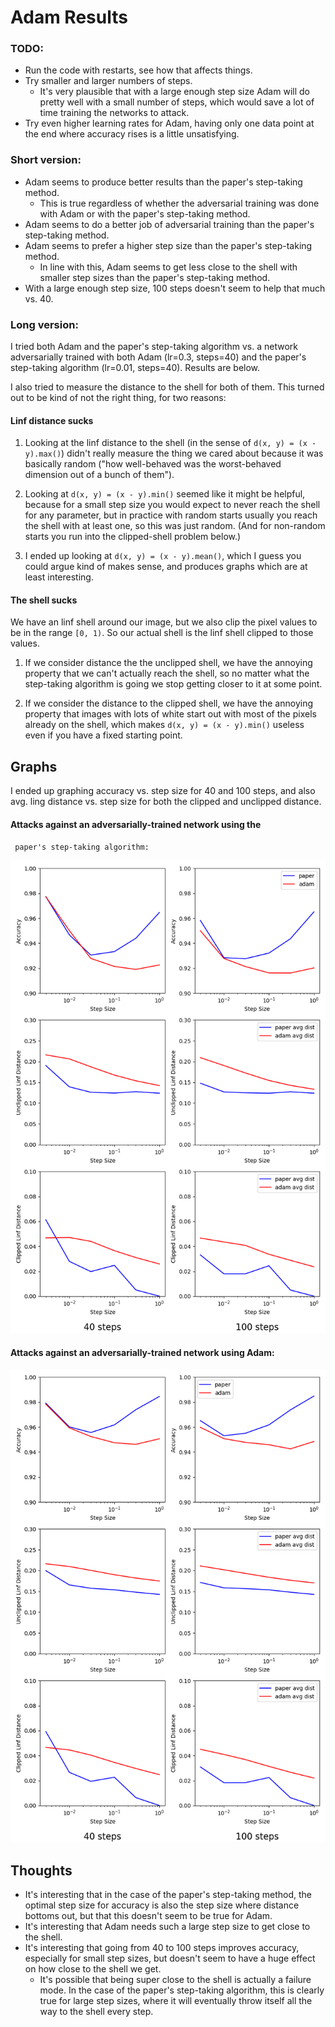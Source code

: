 # Adam Results

### TODO:
* Run the code with restarts, see how that affects things.
* Try smaller and larger numbers of steps.
  - It's very plausible that with a large enough step size Adam will
  do pretty well with a small number of steps, which would save a lot
  of time training the networks to attack.
* Try even higher learning rates for Adam, having only one data point
at the end where accuracy rises is a little unsatisfying.

### Short version:

* Adam seems to produce better results than the paper's step-taking
  method.
    - This is true regardless of whether the adversarial training was
      done with Adam or with the paper's step-taking method.
* Adam seems to do a better job of adversarial training than the paper's step-taking method.
* Adam seems to prefer a higher step size than the paper's step-taking method.
  - In line with this, Adam seems to get less close to the shell with
    smaller step sizes than the paper's step-taking method.
* With a large enough step size, 100 steps doesn't seem to help that much vs. 40.

### Long version:

I tried both Adam and the paper's step-taking algorithm vs. a network
adversarially trained with both Adam (lr=0.3, steps=40) and the
paper's step-taking algorithm (lr=0.01, steps=40).  Results are
below.

I also tried to measure the distance to the shell for both of them.
This turned out to be kind of not the right thing, for two reasons:

#### Linf distance sucks

1. Looking at the linf distance to the shell (in the sense of `d(x, y)
= (x - y).max()`) didn't really measure the thing we cared about
because it was basically random ("how well-behaved was the
worst-behaved dimension out of a bunch of them").

2. Looking at `d(x, y) = (x - y).min()` seemed like it might be
helpful, because for a small step size you would expect to never reach
the shell for any parameter, but in practice with random starts
usually you reach the shell with at least one, so this was just
random.  (And for non-random starts you run into the clipped-shell
problem below.)

3. I ended up looking at `d(x, y) = (x - y).mean()`, which I guess you
could argue kind of makes sense, and produces graphs which are at
least interesting.

#### The shell sucks

We have an linf shell around our image, but we also clip the pixel
values to be in the range `[0, 1)`.  So our actual shell is the linf
shell clipped to those values.

1. If we consider distance the the unclipped shell, we have the
annoying property that we can't actually reach the shell, so no matter
what the step-taking algorithm is going we stop getting closer to it
at some point.

2. If we consider the distance to the clipped shell, we have the
annoying property that images with lots of white start out with most
of the pixels already on the shell, which makes `d(x, y) = (x -
y).min()` useless even if you have a fixed starting point.

## Graphs

I ended up graphing accuracy vs. step size for 40 and 100 steps, and
also avg. ling distance vs. step size for both the clipped and
unclipped distance.

#### Attacks against an adversarially-trained network using the
     paper's step-taking algorithm:

![](exp5_PGD.png)

#### Attacks against an adversarially-trained network using Adam:

![](exp5_ADAM_PGD.png)

## Thoughts

* It's interesting that in the case of the paper's step-taking method,
  the optimal step size for accuracy is also the step size where
  distance bottoms out, but that this doesn't seem to be true for
  Adam.
* It's interesting that Adam needs such a large step size to get close
  to the shell.
* It's interesting that going from 40 to 100 steps improves accuracy,
  especially for small step sizes, but doesn't seem to have a huge
  effect on how close to the shell we get.
  - It's possible that being super close to the shell is actually a
    failure mode.  In the case of the paper's step-taking algorithm,
    this is clearly true for large step sizes, where it will eventually
    throw itself all the way to the shell every step.
